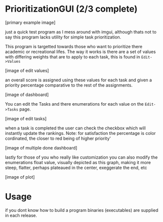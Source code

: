 # PrioritizationGUI (2/3 complete)

[primary example image]

just a quick test program as I mess around with imgui, although thats not to say this program lacks utility for simple task prioritization.

This program is targetted towards those who want to prioritize there academic or recreational lifes.
The way it works is there are a set of values with differing weights that are to apply to each task, this is found in `Edit->Values`

[image of edit values]

an overall score is assigned using these values for each task and given a priority percentage comparative to the rest of
the assignments.

[image of dashboard]

You can edit the Tasks and there enumerations for each value on the `Edit->Tasks` page.

[image of edit tasks]

when a task is completed the user can check the checkbox which will instantly update the rankings.
Note: for satisfaction the percentage is color cordinated, the closer to red being of higher priority'

[image of multiple done dashboard]

lastly for those of you who really like customization you can also modify the enumerations float value,
visually depicted as this graph, making it more steep, flatter, perhaps plateaued in the center, exeggerate the end, etc

[image of plot]

# Usage

if you dont know how to build a program binaries (executables) are supplied in each release.

